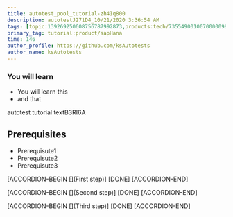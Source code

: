```yaml
---
title: autotest_pool_tutorial-zh4Iq800
description: autotestJ271D4_10/21/2020 3:36:54 AM
tags: [topic:139269250608756787992873,products:tech/73554900100700000996,tutorial:experience/advanced]
primary_tag: tutorial:product/sapHana
time: 146
author_profile: https://github.com/ksAutotests
author_name: ksAutotests
---
```

### You will learn
- You will learn this
- and that

autotest tutorial textB3RI6A

## Prerequisites
- Prerequisute1
- Prerequisute2
- Prerequisute3

[ACCORDION-BEGIN [](First step)]
[DONE]
[ACCORDION-END]

[ACCORDION-BEGIN [](Second step)]
[DONE]
[ACCORDION-END]

[ACCORDION-BEGIN [](Third step)]
[DONE]
[ACCORDION-END]

